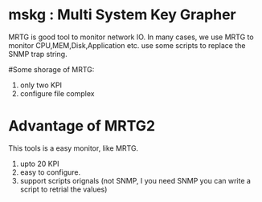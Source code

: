 # mskg : Multi System Key Grapher

MRTG is good tool to monitor network IO. In many cases, we use MRTG to monitor CPU,MEM,Disk,Application etc. use some scripts to replace the SNMP trap string.

#Some shorage of MRTG:
1. only two KPI
2. configure file complex


# Advantage of MRTG2

This tools is a easy monitor, like MRTG. 

1. upto 20 KPI
2. easy to configure.
3. support scripts orignals (not SNMP, I you need SNMP you can write a script to retrial the values)
